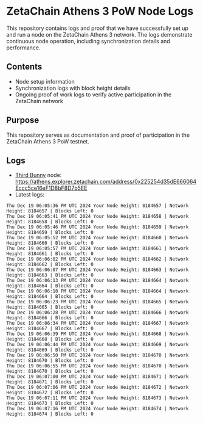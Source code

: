 # ZetaChain Athens 3 PoW Node Logs
This repository contains logs and proof that we have successfully set up and run a node on the ZetaChain Athens 3 network. The logs demonstrate continuous node operation, including synchronization details and performance.

## Contents
- Node setup information
- Synchronization logs with block height details
- Ongoing proof of work logs to verify active participation in the ZetaChain network

## Purpose
This repository serves as documentation and proof of participation in the ZetaChain Athens 3 PoW testnet.

## Logs

- [Third Bunny](https://thirdbunny.xyz/) node: https://athens.explorer.zetachain.com/address/0x225254d35dE666064Eccc5ce16eF1D8bF8D7b5EE
- Latest logs:
```
Thu Dec 19 06:05:36 PM UTC 2024 Your Node Height: 8184657 | Network Height: 8184657 | Blocks Left: 0
Thu Dec 19 06:05:41 PM UTC 2024 Your Node Height: 8184658 | Network Height: 8184658 | Blocks Left: 0
Thu Dec 19 06:05:46 PM UTC 2024 Your Node Height: 8184659 | Network Height: 8184659 | Blocks Left: 0
Thu Dec 19 06:05:52 PM UTC 2024 Your Node Height: 8184660 | Network Height: 8184660 | Blocks Left: 0
Thu Dec 19 06:05:57 PM UTC 2024 Your Node Height: 8184661 | Network Height: 8184661 | Blocks Left: 0
Thu Dec 19 06:06:02 PM UTC 2024 Your Node Height: 8184662 | Network Height: 8184662 | Blocks Left: 0
Thu Dec 19 06:06:07 PM UTC 2024 Your Node Height: 8184663 | Network Height: 8184663 | Blocks Left: 0
Thu Dec 19 06:06:13 PM UTC 2024 Your Node Height: 8184664 | Network Height: 8184664 | Blocks Left: 0
Thu Dec 19 06:06:18 PM UTC 2024 Your Node Height: 8184664 | Network Height: 8184664 | Blocks Left: 0
Thu Dec 19 06:06:23 PM UTC 2024 Your Node Height: 8184665 | Network Height: 8184665 | Blocks Left: 0
Thu Dec 19 06:06:28 PM UTC 2024 Your Node Height: 8184666 | Network Height: 8184666 | Blocks Left: 0
Thu Dec 19 06:06:34 PM UTC 2024 Your Node Height: 8184667 | Network Height: 8184667 | Blocks Left: 0
Thu Dec 19 06:06:39 PM UTC 2024 Your Node Height: 8184668 | Network Height: 8184668 | Blocks Left: 0
Thu Dec 19 06:06:44 PM UTC 2024 Your Node Height: 8184669 | Network Height: 8184669 | Blocks Left: 0
Thu Dec 19 06:06:50 PM UTC 2024 Your Node Height: 8184670 | Network Height: 8184670 | Blocks Left: 0
Thu Dec 19 06:06:55 PM UTC 2024 Your Node Height: 8184670 | Network Height: 8184670 | Blocks Left: 0
Thu Dec 19 06:07:00 PM UTC 2024 Your Node Height: 8184671 | Network Height: 8184671 | Blocks Left: 0
Thu Dec 19 06:07:06 PM UTC 2024 Your Node Height: 8184672 | Network Height: 8184672 | Blocks Left: 0
Thu Dec 19 06:07:11 PM UTC 2024 Your Node Height: 8184673 | Network Height: 8184673 | Blocks Left: 0
Thu Dec 19 06:07:16 PM UTC 2024 Your Node Height: 8184674 | Network Height: 8184674 | Blocks Left: 0
```

